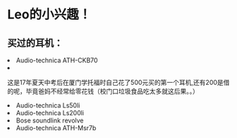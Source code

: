 <h1>Leo的小兴趣！</h1>

<h2>买过的耳机：</h2>

<li>Audio-technica ATH-CKB70<li>

<img src="https://ae01.alicdn.com/kf/HTB1dDciaFP7gK0jSZFjq6A5aXXaB/Audio-Technica-ATH-CKB70-Balanced-Armature-3-5mm-HiFi-In-Ear-Wire-Headset-for-Apple-Ipod.jpg_960x960.jpg" alt="">

<p>这是17年夏天中考后在厦门学托福时自己花了500元买的第一个耳机,还有200是借的呢，毕竟爸妈不经常给零花钱（校门口垃圾食品吃太多就这后果。。）</p>

<li>Audio-technica Ls50li</li>

<li>Audio-technica Ls200li</li>

<li>Bose soundlink revolve</li>

<li>Audio-technica ATH-Msr7b</li>
